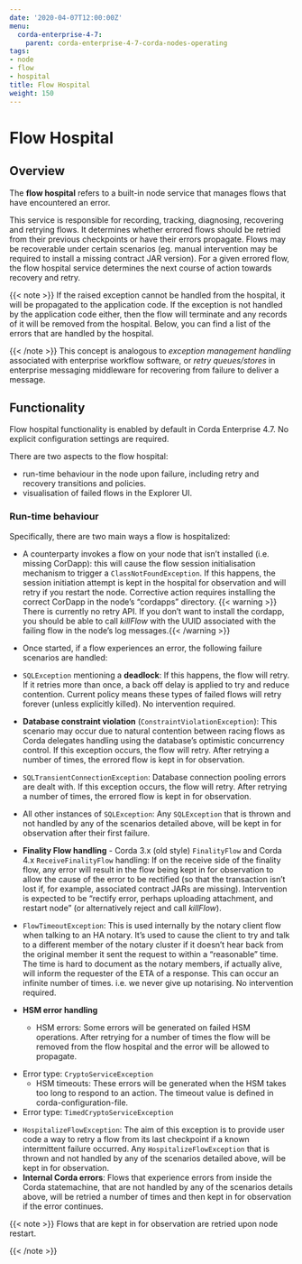 ```yaml
---
date: '2020-04-07T12:00:00Z'
menu:
  corda-enterprise-4-7:
    parent: corda-enterprise-4-7-corda-nodes-operating
tags:
- node
- flow
- hospital
title: Flow Hospital
weight: 150
---
```



# Flow Hospital


## Overview

The **flow hospital** refers to a built-in node service that manages flows that have encountered an error.

This service is responsible for recording, tracking, diagnosing, recovering and retrying flows. It determines whether errored flows should be retried
from their previous checkpoints or have their errors propagate. Flows may be recoverable under certain scenarios (eg. manual intervention
may be required to install a missing contract JAR version). For a given errored flow, the flow hospital service determines the next course of
action towards recovery and retry.

{{< note >}}
If the raised exception cannot be handled from the hospital, it will be propagated to the application code.
If the exception is not handled by the application code either, then the flow will terminate and any records of it will be removed from the hospital.
Below, you can find a list of the errors that are handled by the hospital.

{{< /note >}}
This concept is analogous to *exception management handling* associated with enterprise workflow software, or
*retry queues/stores* in enterprise messaging middleware for recovering from failure to deliver a message.


## Functionality

Flow hospital functionality is enabled by default in Corda Enterprise 4.7. No explicit configuration settings are required.

There are two aspects to the flow hospital:


* run-time behaviour in the node upon failure, including retry and recovery transitions and policies.
* visualisation of failed flows in the Explorer UI.



### Run-time behaviour

Specifically, there are two main ways a flow is hospitalized:


* A counterparty invokes a flow on your node that isn’t installed (i.e. missing CorDapp):
this will cause the flow session initialisation mechanism to trigger a `ClassNotFoundException`.
If this happens, the session initiation attempt is kept in the hospital for observation and will retry if you restart the node.
Corrective action requires installing the correct CorDapp in the node’s “cordapps” directory.
{{< warning >}}
There is currently no retry API. If you don’t want to install the cordapp, you should be able to call *killFlow* with the UUID
associated with the failing flow in the node’s log messages.{{< /warning >}}



* Once started, if a flow experiences an error, the following failure scenarios are handled:
* `SQLException` mentioning a **deadlock**:
If this happens, the flow will retry. If it retries more than once, a back off delay is applied to try and reduce contention.
Current policy means these types of failed flows will retry forever (unless explicitly killed).  No intervention required.
* **Database constraint violation** (`ConstraintViolationException`):
This scenario may occur due to natural contention between racing flows as Corda delegates handling using the database’s optimistic concurrency control.
If this exception occurs, the flow will retry. After retrying a number of times, the errored flow is kept in for observation.
* `SQLTransientConnectionException`:
Database connection pooling errors are dealt with. If this exception occurs, the flow will retry. After retrying a number of times, the errored flow is kept in for observation.
* All other instances of `SQLException`:
Any `SQLException` that is thrown and not handled by any of the scenarios detailed above, will be kept in for observation after their first failure.
* **Finality Flow handling** - Corda 3.x (old style) `FinalityFlow` and Corda 4.x `ReceiveFinalityFlow` handling:
If on the receive side of the finality flow, any error will result in the flow being kept in for observation to allow the cause of the
error to be rectified (so that the transaction isn’t lost if, for example, associated contract JARs are missing).
Intervention is expected to be “rectify error, perhaps uploading attachment, and restart node” (or alternatively reject and call *killFlow*).
* `FlowTimeoutException`:
This is used internally by the notary client flow when talking to an HA notary.  It’s used to cause the client to try and talk to a different
member of the notary cluster if it doesn’t hear back from the original member it sent the request to within a “reasonable” time.
The time is hard to document as the notary members, if actually alive, will inform the requester of the ETA of a response.
This can occur an infinite number of times.  i.e. we never give up notarising.  No intervention required.
* **HSM error handling**
    * HSM errors:
Some errors will be generated on failed HSM operations.  After retrying for a number of times the flow will be removed from
the flow hospital and the error will be allowed to propagate.
- Error type: `CryptoServiceException`
    * HSM timeouts:
These errors will be generated when the HSM takes too long to respond to an action.  The timeout value is defined in corda-configuration-file.
- Error type: `TimedCryptoServiceException`


* `HospitalizeFlowException`:
The aim of this exception is to provide user code a way to retry a flow from its last checkpoint if a known intermittent failure occurred.
Any `HospitalizeFlowException` that is thrown and not handled by any of the scenarios detailed above, will be kept in for observation.
* **Internal Corda errors**:
Flows that experience errors from inside the Corda statemachine, that are not handled by any of the scenarios details above, will be retried a number of times
and then kept in for observation if the error continues.



{{< note >}}
Flows that are kept in for observation are retried upon node restart.

{{< /note >}}
